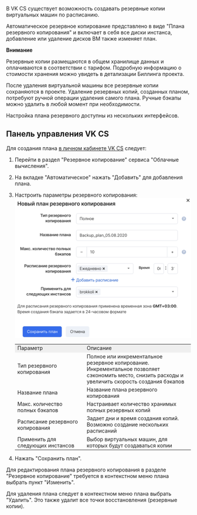 В VK CS существует возможность создавать резервные копии виртуальных машин по расписанию. 

Автоматическое резервное копирование представлено в виде "Плана резервного копирования" и включает в себя все диски инстанса, добавление или удаление дисков ВМ также изменяет план.

**Внимание**

Резервные копии размещаются в общем хранилище данных и оплачиваются в соответствии с тарифом. Подробную информацию о стоимости хранения можно увидеть в детализации Биллинга проекта.

После удаления виртуальной машины все резервные копии сохраняются в проекте. Удаление резервных копий, созданных планом, потребуют ручной операции удаления самого плана. Ручные бэкапы можно удалить в любой момент при необходимости.

Настройка плана резервного доступны из нескольких интерфейсов.

Панель управления VK CS
---------------------

Для создания плана [в личном кабинете VK CS](https://mcs.mail.ru/app/services/infra/servers/) следует:

1.  Перейти в раздел "Резервное копирование" сервиса "Облачные вычисления".
2.  На вкладке "Автоматическое" нажать "Добавить" для добавления плана.
3.  Настроить параметры резервного копирования:![](./assets/1596650843455-snimok-ekrana-2020-08-05-v-21.06.43.png)
    
    <table style="width: 100%;"><tbody><tr><td style="width: 39.3333%; background-color: rgb(239, 239, 239);">Параметр</td><td style="width: 60.5334%; background-color: rgb(239, 239, 239);">Описание</td></tr><tr><td style="width: 39.3333%;">Тип резервного копирования</td><td style="width: 60.5334%;">Полное или инкрементальное резервное копирование. Инкрементальное позволяет сэкономить место, снизить расходы и увеличить скорость создания бэкапов</td></tr><tr><td style="width: 39.3333%;">Название плана</td><td style="width: 60.5334%;">Название плана резервного копирования</td></tr><tr><td style="width: 39.3333%;">Макс. количество полных бэкапов</td><td style="width: 60.5334%;">Настраивает количество хранимых полных резервных копий</td></tr><tr><td style="width: 39.3333%;">Расписание резервного копирования</td><td style="width: 60.5334%;">Задает дни и время создания копий. Возможно создание нескольких расписаний</td></tr><tr><td style="width: 39.3333%;">Применить для следующих инстансов</td><td style="width: 60.5334%;">Выбор виртуальных машин, для которых будут создаваться копии</td></tr></tbody></table>
    
4.  Нажать "Сохранить план".

Для редактирования плана резервного копирования в разделе "Резервное копирование" требуется в контекстном меню плана выбрать пункт "Изменить".

Для удаления плана следует в контекстном меню плана выбрать "Удалить". Это также удалит все точки восстановления (резервные копии).

